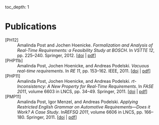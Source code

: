 toc_depth: 1

# Publications

<dl>
 <dt id="PH12">[PH12]</dt>
  <dd>
    Amalinda Post and Jochen Hoenicke.
    <em>Formalization and Analysis of Real-Time Requirements: a Feasibility Study at BOSCH</em>.
          In
        <em>VSTTE 12</em>, pp.  225&ndash;240.
      Springer,
    2012.
    [<a href="http://dx.doi.org/10.1007/978-3-642-27705-4_18">doi</a> | <a href="publications/formalization-analysis-rtrequirements.pdf">pdf</a>]
  </dd>
  

  <dt id="PHP11b">[PHP11b]</dt>
  <dd>
    Amalinda Post, Jochen Hoenicke, and Andreas Podelski.
    <em>Vacuous real-time requirements</em>.
          In
        <em>RE 11</em>, pp. 153&ndash;162.
      IEEE,
    2011.
    [<a href="http://dx.doi.org/10.1109/RE.2011.6051657">doi</a> | <a href="publications/vacuous-consistency.pdf">pdf</a>]
  </dd>
  
  <dt id="PHP11">[PHP11]</dt>
  <dd>
    Amalinda Post, Jochen Hoenicke, and Andreas Podelski.
    <em>rt-Inconsistency: A New Property for Real-Time Requirements</em>.
          In
        <em>FASE 2011</em>, volume 6603 in LNCS, pp. 34&ndash;49.
      Springer,
    2011.
    [<a href="http://dx.doi.org/10.1007/978-3-642-19811-3_4">doi</a> | <a href="publications/rt-inconsistency.pdf">pdf</a>]
  </dd>
  
  
  <dt id="PMP11">[PMP11]</dt>
  <dd>
    Amalinda Post, Igor Menzel, and Andreas Podelski.
    <em>Applying Restricted English Grammar on Automotive Requirements—Does it Work? A Case Study</em>.
          In<em>REFSQ 2011</em>, volume 6606 in LNCS, pp. 166&ndash;180. Springer, 2011.
    [<a href="http://dx.doi.org/10.1007/978-3-642-19858-8_17">doi</a> | <a href="publications/applying-restricted-grammar.pdf">pdf</a>]
  </dd>
